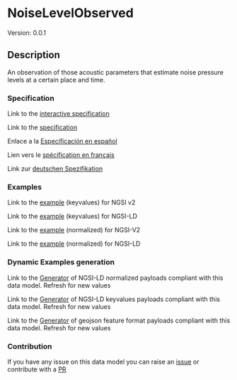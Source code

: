 # NoiseLevelObserved
Version: 0.0.1

## Description 

An observation of those acoustic parameters that estimate noise pressure levels at a certain place and time. 
### Specification

Link to the [interactive specification](https://swagger.lab.fiware.org/?url=https://raw.githubusercontent.com/smart-data-models/dataModel.Environment/master/NoiseLevelObserved/swagger.yaml)

Link to the [specification](https://github.com/smart-data-models/dataModel.Environment/blob/master/NoiseLevelObserved/doc/spec.md)

Enlace a la [Especificación en español](https://github.com/smart-data-models/dataModel.Environment/blob/master/NoiseLevelObserved/doc/spec_ES.md)

Lien vers le [spécification en français](https://github.com/smart-data-models/dataModel.Environment/blob/master/NoiseLevelObserved/doc/spec_FR.md)

Link zur [deutschen Spezifikation](https://github.com/smart-data-models/dataModel.Environment/blob/master/NoiseLevelObserved/doc/spec_DE.md)
### Examples

Link to the [example](https://github.com/smart-data-models/dataModel.Environment/blob/master/NoiseLevelObserved/examples/example.json) (keyvalues) for NGSI v2

Link to the [example](https://github.com/smart-data-models/dataModel.Environment/blob/master/NoiseLevelObserved/examples/example.jsonld) (keyvalues) for NGSI-LD

Link to the [example](https://github.com/smart-data-models/dataModel.Environment/blob/master/NoiseLevelObserved/examples/example-normalized.json) (normalized) for NGSI-V2

Link to the [example](https://github.com/smart-data-models/dataModel.Environment/blob/master/NoiseLevelObserved/examples/example-normalized.jsonld) (normalized) for NGSI-LD
### Dynamic Examples generation

Link to the [Generator](https://smartdatamodels.org/extra/ngsi-ld_generator.php?schemaUrl=https://raw.githubusercontent.com/smart-data-models/dataModel.Environment/master/NoiseLevelObserved/schema.json&email=info@smartdatamodels.org) of NGSI-LD normalized payloads compliant with this data model. Refresh for new values

Link to the [Generator](https://smartdatamodels.org/extra/ngsi-ld_generator_keyvalues.php?schemaUrl=https://raw.githubusercontent.com/smart-data-models/dataModel.Environment/master/NoiseLevelObserved/schema.json&email=info@smartdatamodels.org) of NGSI-LD keyvalues payloads compliant with this data model. Refresh for new values

Link to the [Generator](https://smartdatamodels.org/extra/geojson_features_generator_v1.0.php?schemaUrl=https://raw.githubusercontent.com/smart-data-models/dataModel.Environment/master/NoiseLevelObserved/schema.json&email=info@smartdatamodels.org) of geojson feature format payloads compliant with this data model. Refresh for new values
### Contribution

 If you have any issue on this data model you can raise an [issue](https://github.com/smart-data-models/dataModel.Environment/issues)  or contribute with a [PR](https://github.com/smart-data-models/dataModel.Environment/pulls)